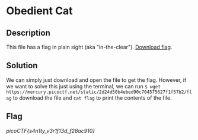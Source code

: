 # Obedient Cat

## Description

This file has a flag in plain sight (aka "in-the-clear"). [Download flag](https://mercury.picoctf.net/static/2d24d50b4ebed90c704575627f1f57b2/flag).

## Solution

We can simply just download and open the file to get the flag. However, if we want to solve this just using the terminal, we can run `$ wget https://mercury.picoctf.net/static/2d24d50b4ebed90c704575627f1f57b2/flag` to download the file and `cat flag` to print the contents of the file.

## Flag

*picoCTF{s4n1ty_v3r1f13d_f28ac910}*
